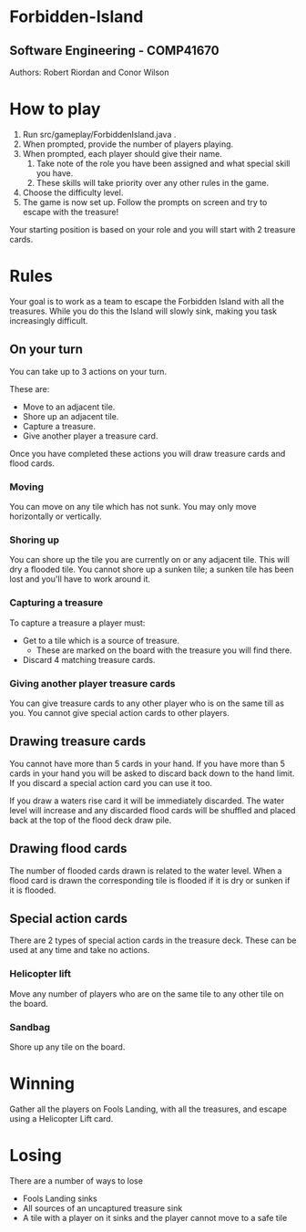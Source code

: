 # Forbidden-Island

## Software Engineering - COMP41670

Authors: Robert Riordan and Conor Wilson

# How to play

1. Run src/gameplay/ForbiddenIsland.java .
2. When prompted, provide the number of players playing.
3. When prompted, each player should give their name.
    1. Take note of the role you have been assigned and what special skill you have.
    2. These skills will take priority over any other rules in the game.
4. Choose the difficulty level.
5. The game is now set up. Follow the prompts on screen and try to escape with the treasure!

Your starting position is based on your role and you will start with 2 treasure cards.

# Rules

Your goal is to work as a team to escape the Forbidden Island with all the treasures. While you do this the Island will slowly sink, making you task increasingly difficult.

## On your turn

You can take up to 3 actions on your turn.

These are:

* Move to an adjacent tile.
* Shore up an adjacent tile.
* Capture a treasure.
* Give another player a treasure card.

Once you have completed these actions you will draw treasure cards and flood cards.

### Moving

You can move on any tile which has not sunk. You may only move horizontally or vertically.

### Shoring up

You can shore up the tile you are currently on or any adjacent tile. This will dry a flooded tile. You cannot shore up a sunken tile; a sunken tile has been lost and you'll have to work around it.

### Capturing a treasure

To capture a treasure a player must:

* Get to a tile which is a source of treasure.
  * These are marked on the board with the treasure you will find there.
* Discard 4 matching treasure cards.

### Giving another player treasure cards

You can give treasure cards to any other player who is on the same till as you. You cannot give special action cards to other players.

## Drawing treasure cards

You cannot have more than 5 cards in your hand. If you have more than 5 cards in your hand you will be asked to discard back down to the hand limit. If you discard a special action card you can use it too.

If you draw a waters rise card it will be immediately discarded. The water level will increase and any discarded flood cards will be shuffled and placed back at the top of the flood deck draw pile.

## Drawing flood cards

The number of flooded cards drawn is related to the water level. When a flood card is drawn the corresponding tile is flooded if it is dry or sunken if it is flooded.

## Special action cards

There are 2 types of special action cards in the treasure deck. These can be used at any time and take no actions.

### Helicopter lift

Move any number of players who are on the same tile to any other tile on the board.

### Sandbag

Shore up any tile on the board.

# Winning

Gather all the players on Fools Landing, with all the treasures, and escape using a Helicopter Lift card.

# Losing

There are a number of ways to lose

* Fools Landing sinks
* All sources of an uncaptured treasure sink
* A tile with a player on it sinks and the player cannot move to a safe tile
